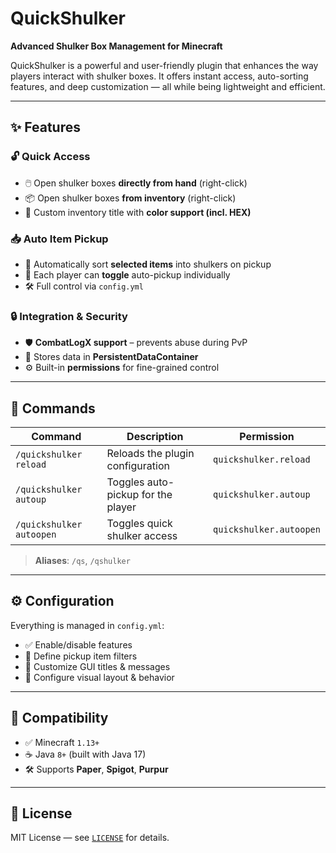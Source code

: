 # QuickShulker

**Advanced Shulker Box Management for Minecraft**

QuickShulker is a powerful and user-friendly plugin that enhances the way players interact with shulker boxes. It offers instant access, auto-sorting features, and deep customization — all while being lightweight and efficient.

---

## ✨ Features

### 🔓 Quick Access
- 🖱️ Open shulker boxes **directly from hand** (right-click)
- 📦 Open shulker boxes **from inventory** (right-click)
- 🎨 Custom inventory title with **color support (incl. HEX)**

### 📥 Auto Item Pickup
- 🔁 Automatically sort **selected items** into shulkers on pickup
- 🧠 Each player can **toggle** auto-pickup individually
- 🛠️ Full control via `config.yml`

### 🔒 Integration & Security
- 🛡️ **CombatLogX support** – prevents abuse during PvP
- 💾 Stores data in **PersistentDataContainer**
- ⚙️ Built-in **permissions** for fine-grained control

---

## 🔧 Commands

| Command | Description | Permission |
|--------|-------------|------------|
| `/quickshulker reload` | Reloads the plugin configuration | `quickshulker.reload` |
| `/quickshulker autoup` | Toggles auto-pickup for the player | `quickshulker.autoup` |
| `/quickshulker autoopen` | Toggles quick shulker access | `quickshulker.autoopen` |

> **Aliases**: `/qs`, `/qshulker`

---

## ⚙️ Configuration

Everything is managed in `config.yml`:
- ✅ Enable/disable features
- 📄 Define pickup item filters
- 🎨 Customize GUI titles & messages
- 🧱 Configure visual layout & behavior

---

## 🧩 Compatibility

- ✅ Minecraft `1.13+`
- ☕ Java `8+` (built with Java 17)
- 🛠️ Supports **Paper**, **Spigot**, **Purpur**

---

## 📎 License

MIT License — see [`LICENSE`](./LICENSE) for details.


